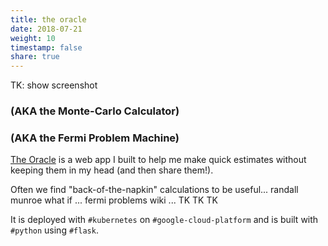 ```yaml
---
title: the oracle
date: 2018-07-21
weight: 10
timestamp: false
share: true
---
```


TK: show screenshot

### (AKA the Monte-Carlo Calculator)
### (AKA the Fermi Problem Machine)

[The Oracle][site] is a web app I built to help me make quick estimates without keeping them in my head (and then share them!).

Often we find "back-of-the-napkin" calculations to be useful... randall munroe what if ... fermi problems wiki ... TK TK TK


It is deployed with `#kubernetes` on `#google-cloud-platform` and is built with `#python` using `#flask`.



[site]: https://oracle.math.computer
